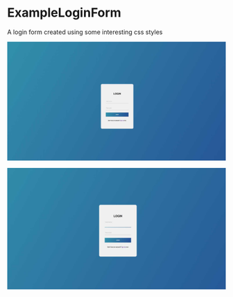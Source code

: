 # ExampleLoginForm
A login form created using some interesting css styles

![Alt text](https://github.com/MohammedAbdulSamad/ExampleLoginForm/blob/master/screenshot1.jpg)

![Alt text](https://github.com/MohammedAbdulSamad/ExampleLoginForm/blob/master/screenshot2.jpg)
